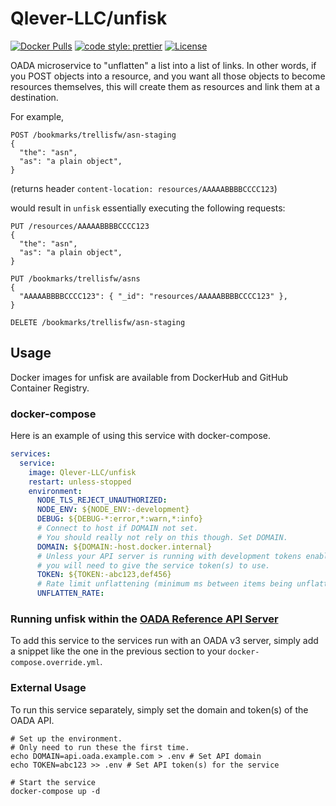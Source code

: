 # Qlever-LLC/unfisk

[![Docker Pulls](https://img.shields.io/docker/pulls/qlever/unfisk)][dockerhub]
[![code style: prettier](https://img.shields.io/badge/code_style-prettier-ff69b4.svg)](https://github.com/prettier/prettier)
[![License](https://img.shields.io/github/license/Qlever-LLC/unfisk)](LICENSE)

OADA microservice to "unflatten" a list into a list of links.
In other words, if you POST objects into a resource,
and you want all those objects to become resources themselves,
this will create them as resources and link them at a destination.

For example,

```http
POST /bookmarks/trellisfw/asn-staging
{
  "the": "asn",
  "as": "a plain object",
}
```

(returns header `content-location: resources/AAAAABBBBCCCC123`)

would result in `unfisk` essentially executing the following requests:

```http
PUT /resources/AAAAABBBBCCCC123
{
  "the": "asn",
  "as": "a plain object",
}

PUT /bookmarks/trellisfw/asns
{
  "AAAAABBBBCCCC123": { "_id": "resources/AAAAABBBBCCCC123" },
}

DELETE /bookmarks/trellisfw/asn-staging
```

## Usage

Docker images for unfisk are available from
DockerHub and GitHub Container Registry.

### docker-compose

Here is an example of using this service with docker-compose.

```yaml
services:
  service:
    image: Qlever-LLC/unfisk
    restart: unless-stopped
    environment:
      NODE_TLS_REJECT_UNAUTHORIZED:
      NODE_ENV: ${NODE_ENV:-development}
      DEBUG: ${DEBUG-*:error,*:warn,*:info}
      # Connect to host if DOMAIN not set.
      # You should really not rely on this though. Set DOMAIN.
      DOMAIN: ${DOMAIN:-host.docker.internal}
      # Unless your API server is running with development tokens enabled,
      # you will need to give the service token(s) to use.
      TOKEN: ${TOKEN:-abc123,def456}
      # Rate limit unflattening (minimum ms between items being unflattened)
      UNFLATTEN_RATE:
```

### Running unfisk within the [OADA Reference API Server]

To add this service to the services run with an OADA v3 server,
simply add a snippet like the one in the previous section
to your `docker-compose.override.yml`.

### External Usage

To run this service separately,
simply set the domain and token(s) of the OADA API.

```shell
# Set up the environment.
# Only need to run these the first time.
echo DOMAIN=api.oada.example.com > .env # Set API domain
echo TOKEN=abc123 >> .env # Set API token(s) for the service

# Start the service
docker-compose up -d
```

[dockerhub]: https://hub.docker.com/repository/docker/qlever/unfisk
[oada reference api server]: https://github.com/OADA/server
